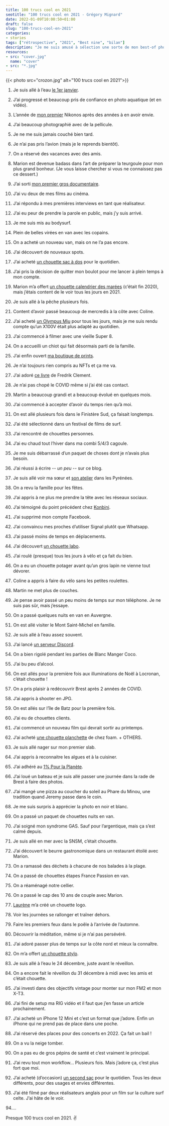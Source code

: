 ```yaml
---
title: 100 trucs cool en 2021
seotitle: "100 trucs cool en 2021 - Grégory Mignard"
date: 2022-01-09T10:00:50+01:00
draft: false
slug: "100-trucs-cool-en-2021"
categories:
- stories
tags: ["rétrospective", "2021", "Best nine", "bilan"]
description: "Je me suis amusé à sélection une sorte de mon best-of photo de l’année avec quelques moments marquants de mon année 2021."
resources:
- src: "cover.jpg"
  name: "cover"
- src: "*.jpg"
---
```


{{< photo src="crozon.jpg" alt="100 trucs cool en 2021">}}

01. Je suis allé à l’eau [le 1er janvier](https://gregorymignard.com/bonjour-2021/).

02. J’ai progressé et beaucoup pris de confiance en photo aquatique (et en vidéo).

03. L’année de [mon premier](https://gregorymignard.com/nikonos-v/) Nikonos après des années à en avoir envie.

04. J’ai beaucoup photographié avec de la pellicule.

05. Je ne me suis jamais couché bien tard.

06. Je n’ai pas pris l’avion (mais je le reprends bientôt).

07. On a réservé des vacances avec des amis.

08. Marion est devenue badass dans l’art de préparer la teurgoule pour mon plus grand bonheur. (Je vous laisse chercher si vous ne connaissez pas ce dessert.)

09. J’ai sorti [mon premier gros documentaire](https://vimeo.com/ondemand/immersionlefilm).

10. J’ai vu deux de mes films au cinéma.

11. J’ai répondu à mes premières interviews en tant que réalisateur.

12. J’ai eu peur de prendre la parole en public, mais j’y suis arrivé.

13. Je me suis mis au bodysurf.

14. Plein de belles virées en van avec les copains.

15. On a acheté un nouveau van, mais on ne l’a pas encore.

16. J’ai découvert de nouveaux spots.

17. J’ai acheté [un chouette sac à dos](https://www.keus-store.com/fr/goruck/gr1) pour le quotidien.

18. J’ai pris la décision de quitter mon boulot pour me lancer à plein temps à mon compte.

19. Marion m’a offert [un chouette calendrier des marées](https://www.les-marees.fr) (c’était fin 2020), mais j’étais content de le voir tous les jours en 2021.

20. Je suis allé à la pêche plusieurs fois.

21. Content d’avoir passé beaucoup de mercredis à la côte avec Coline.

22. J’ai acheté [un Olympus Mju](https://gregorymignard.com/olympus-mju-ii/) pour tous les jours, mais je me suis rendu compte qu’un X100V était plus adapté au quotidien.

23. J’ai commencé à filmer avec une vieille Super 8.

24. On a accueilli un chiot qui fait désormais parti de la famille.

25. J’ai enfin ouvert [ma boutique de prints](https://gregorymignard.com/shop/).

26. Je n’ai toujours rien compris au NFTs et ça me va.

27. J’ai adoré [ce livre](https://shop.fredrikclement.com/products/no-place-like-home) de Fredrik Clement.

28. Je n’ai pas chopé le COVID même si j’ai été cas contact.

29. Martin a beaucoup grandi et a beaucoup évolué en quelques mois.

30. J’ai commencé à accepter d’avoir du temps rien qu’à moi.

31. On est allé plusieurs fois dans le Finistère Sud, ça faisait longtemps.

32. J’ai été sélectionné dans un festival de films de surf.

33. J’ai rencontré de chouettes personnes.

34. J’ai eu chaud tout l’hiver dans ma combi 5/4/3 cagoule.

35. Je me suis débarrassé d’un paquet de choses dont je n’avais plus besoin.

36. J’ai réussi à écrire -- *un peu* -- sur ce blog.

37. Je suis allé voir ma sœur et [son atelier](http://atelier-cagire.fr) dans les Pyrénées.

38. On a revu la famille pour les fêtes.

39. J’ai appris à ne plus me prendre la tête avec les réseaux sociaux.

40. J’ai témoigné du point précédent chez [Konbini](https://arts.konbini.com/instagram/sur-instagram-la-visibilite-des-artistes-reste-soumise-aux-algorithmes/).

41. J’ai supprimé mon compte Facebook.

42. J’ai convaincu mes proches d’utiliser Signal plutôt que Whatsapp.

43. J’ai passé moins de temps en déplacements.

44. J’ai découvert [un chouette labo](https://morifilmlab.com).

45. J’ai roulé (presque) tous les jours à vélo et ça fait du bien.

46. On a eu un chouette potager avant qu’un gros lapin ne vienne tout dévorer.

47. Coline a appris à faire du vélo sans les petites roulettes.

48. Martin ne met plus de couches.

49. Je pense avoir passé un peu moins de temps sur mon téléphone. Je ne suis pas sûr, mais j’essaye.

50. On a passé quelques nuits en van en Auvergne.

51. On est allé visiter le Mont Saint-Michel en famille.

52. Je suis allé à l’eau assez souvent.

53. J’ai lancé [un serveur Discord](https://discord.gg/cttJYAgF2Q).

54. On a bien rigolé pendant les parties de Blanc Manger Coco.

55. J’ai bu peu d’alcool.

56. On est allés pour la première fois aux illuminations de Noël à Locronan, c’était chouette !

57. On a pris plaisir à redécouvrir Brest après 2 années de COVID.

58. J’ai appris à shooter en JPG.

59. On est allés sur l’île de Batz pour la première fois.

60. J’ai eu de chouettes clients.

61. J’ai commencé un nouveau film qui devrait sortir au printemps.

62. J’ai acheté [une chouette planchette](https://www.foambundoran.com/wastetowaves) de chez foam. + OTHERS.

63. Je suis allé nager sur mon premier slab.

64. J’ai appris à reconnaitre les algues et à la cuisiner.

65. J’ai adhéré au [1% Pour la Planète](https://www.onepercentfortheplanet.fr).

66. J’ai loué un bateau et je suis allé passer une journée dans la rade de Brest à faire des photos.

67. J’ai mangé une pizza au coucher du soleil au Phare du Minou, une tradition quand Jeremy passe dans le coin.

68. Je me suis surpris à apprécier la photo en noir et blanc.

69. On a passé un paquet de chouettes nuits en van.

70. J’ai soigné mon syndrome GAS. Sauf pour l’argentique, mais ça s’est calmé depuis.

71. Je suis allé en mer avec la SNSM, c’était chouette.

72. J’ai découvert le beurre gastronomique dans un restaurant étoilé avec Marion.

73. On a ramassé des déchets à chacune de nos balades à la plage.

74. On a passé de chouettes étapes France Passion en van.

75. On a réaménagé notre cellier.

76. On a passé le cap des 10 ans de couple avec Marion.

77. [Laurène](https://www.instagram.com/laurenekerbiriou) m’a créé un chouette logo.

78. Voir les journées se rallonger et traîner dehors.

79. Faire les premiers feux dans le poêle à l’arrivée de l’automne.

80. Découvrir la méditation, même si je n’ai pas persévéré.

81. J’ai adoré passer plus de temps sur la côte nord et mieux la connaître.

82. On m’a offert [un chouette stylo](https://twitter.com/gregmignard/status/1473281722628579335?s=21).

83. Je suis allé à l’eau le 24 décembre, juste avant le réveillon.

84. On a encore fait le réveillon du 31 décembre à midi avec les amis et c’était chouette.

85. J’ai investi dans des objectifs vintage pour monter sur mon FM2 et mon X-T3.

86. J’ai fini de setup ma RIG vidéo et il faut que j’en fasse un article prochainement.

87. J’ai acheté un iPhone 12 Mini et c’est un format que j’adore. Enfin un iPhone qui ne prend pas de place dans une poche.

88. J’ai réservé des places pour des concerts en 2022. Ça fait un bail !

89. On a vu la neige tomber.

90. On a pas eu de gros pépins de santé et c’est vraiment le principal.

91. J’ai revu tout mon workflow… Plusieurs fois. Mais j’adore ça, c’est plus fort que moi.

92. J’ai acheté (d’occasion) [un second sac](https://www.shopmoment.com/products/moment-rugged-camera-sling/6l#featureCallouts-14-slide-1) pour le quotidien. Tous les deux différents, pour des usages et envies différentes.

93. J’ai été filmé par deux réalisateurs anglais pour un film sur la culture surf celte. J’ai hâte de le voir.

94.…

Presque 100 trucs cool en 2021. ✌️
